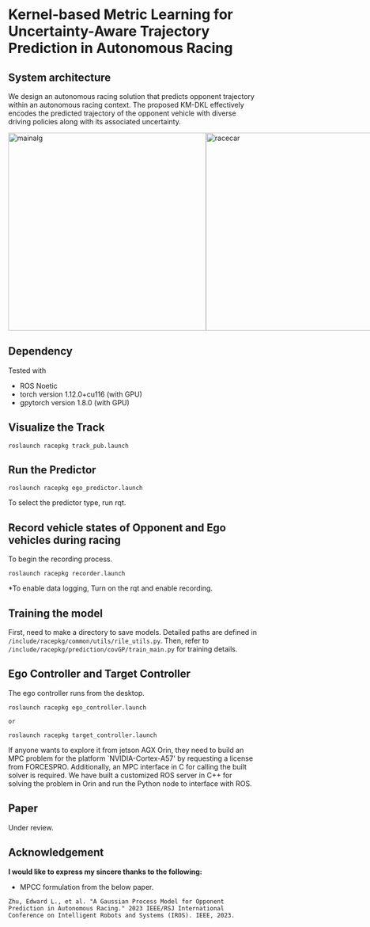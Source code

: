 # Kernel-based Metric Learning for Uncertainty-Aware Trajectory Prediction in Autonomous Racing


## System architecture

We design an autonomous racing solution that predicts opponent trajectory within an autonomous racing context. The proposed KM-DKL effectively encodes the predicted trajectory of the opponent vehicle with diverse driving policies along with its associated uncertainty.

<div style="display: flex;">
    <img src="https://github.com/HMCL-UNIST/OpponentPredictionWithKMDKL/assets/32535170/108f1568-d47c-41b4-8ec8-3f60a580574f" alt="mainalg" width="400">
    <img src="https://github.com/HMCL-UNIST/OpponentPredictionWithKMDKL/assets/32535170/51222632-0402-4be8-9091-209ab43489f8" alt="racecar" width="400">
</div>

## Dependency
Tested with 
- ROS Noetic
- torch version 1.12.0+cu116  (with GPU)
- gpytorch version 1.8.0 (with GPU)


## Visualize the Track   
    roslaunch racepkg track_pub.launch    

## Run the Predictor
    roslaunch racepkg ego_predictor.launch    
  
To select the predictor type, run rqt. 

## Record vehicle states of Opponent and Ego vehicles during racing
To begin the recording process.

    roslaunch racepkg recorder.launch    
  
    
*To enable data logging, Turn on the rqt and enable recording.

## Training the model 
First, need to make a directory to save models. Detailed paths are defined in `/include/racepkg/common/utils/rile_utils.py`.
Then, refer to `/include/racepkg/prediction/covGP/train_main.py` for training details.

## Ego Controller and Target Controller
The ego controller runs from the desktop. 
    
    roslaunch racepkg ego_controller.launch      
    
    or 
    
    roslaunch racepkg target_controller.launch  
    
If anyone wants to explore it from jetson AGX Orin, they need to build an MPC problem for the platform `NVIDIA-Cortex-A57' by requesting a license from FORCESPRO. 
Additionally, an MPC interface in C for calling the built solver is required. We have built a customized ROS server in C++ for solving the problem in Orin and run the Python node to interface with ROS. 


## Paper 
Under review. 


## Acknowledgement
 **I would like to express my sincere thanks to the following:**

- MPCC formulation from the below paper.     
```
Zhu, Edward L., et al. "A Gaussian Process Model for Opponent Prediction in Autonomous Racing." 2023 IEEE/RSJ International Conference on Intelligent Robots and Systems (IROS). IEEE, 2023.
```
